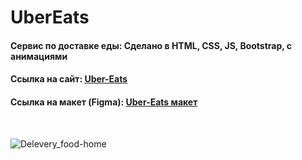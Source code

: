 # UberEats
<h4 align="left">Сервис по доставке еды: Сделано в HTML, CSS, JS, Bootstrap, с анимациями</h4>
<h4 align="left">Cсылка на сайт: <a href="https://tolebijaksybai.github.io/UberEate_project/" target="_blank">Uber-Eats</a></h4>
<h4 align="left">Ссылка на макет (Figma): <a href="https://www.figma.com/file/Wacv2T88LIY5V3wZxLeuVB/Uber-Eats-(Copy)?node-id=0%3A1&viewport=122%2C273%2C0.07281337678432465" target="_blank">Uber-Eats макет</a></h4>

<br/>

![Delevery_food-home](https://user-images.githubusercontent.com/52714747/97110381-251e1000-1703-11eb-8918-e81867ae7afb.png)
